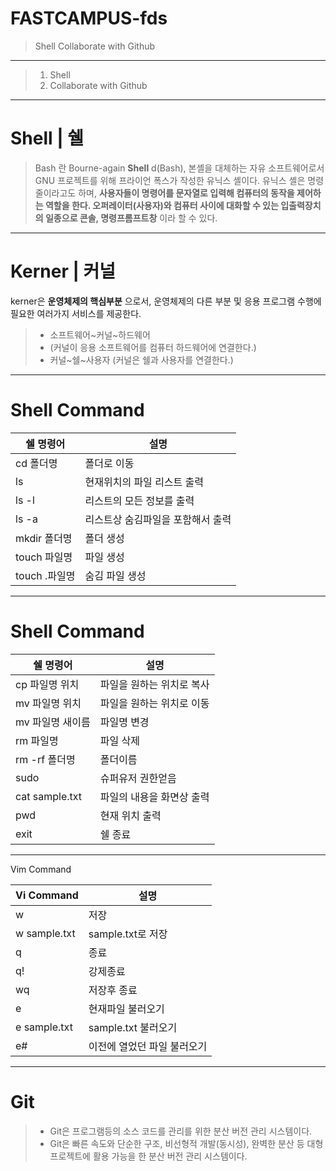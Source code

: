 FASTCAMPUS-fds
=
>Shell
>Collaborate with Github

---
> 1. Shell
> 2. Collaborate with Github

---
Shell | 쉘
=

>Bash 란 Bourne-again __Shell__ d(Bash), 본셸을 대체하는 자유 소프트웨어로서 GNU 프로젝트를 위해 프라이언 폭스가 작성한 유닉스 셸이다. 유닉스 셸은 명령줄이라고도 하며, __사용자들이 명령어를 문자열로 입력해 컴퓨터의 동작을 제어하는 역할을 한다. 오퍼레이터(사용자)와 컴퓨터 사이에 대화할 수 있는 입출력장치의 일종으로 콘솔, 명령프롬프트창__ 이라 할 수 있다.

---
Kerner | 커널
=
kerner은 __운영체제의 핵심부분__ 으로서, 운영체제의 다른 부분 및 응용 프로그램 수행에 필요한 여러가지 서비스를 제공한다.
>- 소프트웨어~커널~하드웨어 
>- (커널이 응용 소프트웨어를 컴퓨터 하드웨어에 연결한다.)
>- 커널~쉘~사용자
(커널은 쉘과 사용자를 연결한다.)

---
Shell Command
=
|쉘 명령어|설명
---|---
cd 폴더명|폴더로 이동
ls | 현재위치의 파일 리스트 출력
ls -l | 리스트의 모든 정보를 출력
ls -a | 리스트상 숨김파일을 포함해서 출력
mkdir 폴더명 | 폴더 생성 
touch 파일명 | 파일 생성
touch .파일명 | 숨김 파일 생성

---
Shell Command
=
|쉘 명령어|설명
---|---
cp 파일명 위치|파일을 원하는 위치로 복사
mv 파일명 위치|파일을 원하는 위치로 이동
mv 파일명 새이름|파일명 변경	 
rm 파일명|파일 삭제
rm -rf 폴더명|폴더이름 	 
sudo|슈퍼유저 권한얻음
cat sample.txt|파일의 내용을 화면상 출력
pwd|현재 위치 출력
exit|쉘 종료
---
Vim Command

Vi Command|설명
---|---
w|저장
w sample.txt|sample.txt로 저장
q|종료
q!|강제종료
wq|저장후 종료
e|현재파일 불러오기
e sample.txt|sample.txt 불러오기
e#|이전에 열었던 파일 불러오기

---

Git
=
>- Git은 프로그램등의 소스 코드를 관리를 위한 분산 버전 관리 시스템이다. 
>- Git은 빠른 속도와 단순한 구조, 비선형적 개발(동시성), 완벽한 분산 등 대형 프로젝트에 활용 가능을 한 분산 버전 관리 시스템이다.
